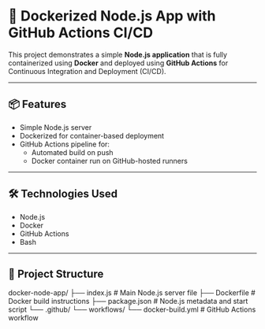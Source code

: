 # 🚀 Dockerized Node.js App with GitHub Actions CI/CD

This project demonstrates a simple **Node.js application** that is fully containerized using **Docker** and deployed using **GitHub Actions** for Continuous Integration and Deployment (CI/CD).

---

## 📦 Features

- Simple Node.js server
- Dockerized for container-based deployment
- GitHub Actions pipeline for:
  - Automated build on push
  - Docker container run on GitHub-hosted runners

---

## 🛠️ Technologies Used

- Node.js
- Docker
- GitHub Actions
- Bash

---

## 📁 Project Structure

docker-node-app/
├── index.js # Main Node.js server file
├── Dockerfile # Docker build instructions
├── package.json # Node.js metadata and start script
└── .github/
└── workflows/
└── docker-build.yml # GitHub Actions workflow
